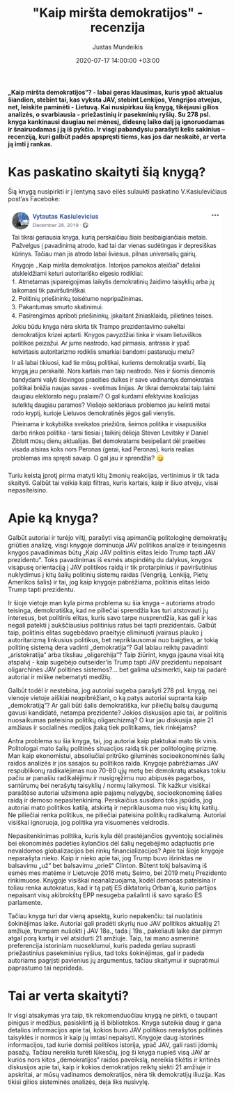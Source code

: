 ﻿---
title:      '"Kaip miršta demokratijos" - recenzija'
date:       2020-07-17 14:00:00 +03:00
author:     Justas Mundeikis
layout:     post
comments:   true
citation:   true
permalink:  /2020/07/17/kaip-mirsta-demokratijos-recenzija
image:      /assets/2020/07/17/demokratijos.jpg
thumbnail:  /assets/2020/07/17/thumb.demokratijos.jpg
categories:
  - Knygos
tags:
  - Politika
---

**„Kaip miršta demokratijos“? - labai geras klausimas, kuris ypač aktualus šiandien, stebint tai, kas vyksta JAV, stebint Lenkijos, Vengrijos atvejus, net, leiskite paminėti - Lietuvą. Kai nusipirkau šią knygą, tikėjausi gilios analizės, o svarbiausia - priežastinių ir pasekminių ryšių. Su 278 psl. knyga kankinausi daugiau nei mėnesį, didesnę laiko dalį ją ignoruodamas ir šnairuodamas į ją iš pykčio. Ir visgi pabandysiu parašyti kelis sakinius – recenziją, kuri galbūt padės apspręsti tiems, kas jos dar neskaitė, ar verta ją imti į rankas.**<!--more-->

# Kas paskatino skaityti šią knygą?

Šią knygą nusipirkti ir į lentyną savo eilės sulaukti paskatino V.Kasiulevičiaus post’as Faceboke:

![](/assets/2020/07/17/kasiulevicius_demokratijos.png)

Turiu keistą įprotį pirma matyti kitų žmonių reakcijas, vertinimus ir tik tada skaityti. Galbūt tai veikia kaip filtras, kuris kartais, kaip ir šiuo atveju, visai nepasiteisino.


# Apie ką knyga?

Galbūt autoriai ir turėjo viltį, parašyti visą apimančią politologinę demokratijų griūties analizę, visgi knygoje dominuoja JAV politikos analizė ir teisingesnis knygos pavadinimas būtų „Kaip JAV politinis elitas leido Trump tapti JAV prezidentu“. Toks pavadinimas iš esmės atspindėtų du dalykus, knygos visapusę orientaciją į JAV politikos raidą ir tik protarpinius ir paviršutinius nuklydimus į kitų šalių politinių sistemų raidas (Vengriją, Lenkiją, Pietų Amerikos šalis) ir tai, jog kaip knygoje pabrėžiama, politinis elitas leido Trump tapti prezidentu.  

Ir šioje vietoje man kyla pirma problema su šia knyga – autoriams atrodo teisinga, demokratiška, kad ne piliečiai sprendžia kas turi atstovauti jų interesus, bet politinis elitas, kuris savo tarpe nusprendžia, kas gali ir kas negali patekti į aukščiausius politinius ratus bei tapti prezidentais. Galbūt taip, politinis elitas sugebėdavo praeityje eliminuoti įvairaus plauko į autoritarizmą linkusius politikus, bet nepriklausomai nuo baigties, ar tokią politinę sistemą dera vadinti „demokratija“?  Gal labiau reiktų pavadinti „aristokratija“ arba tiksliau „oligarchija“? Taip žiūrint, knyga įgauna visai kitą atspalvį - kaip sugebėjo outseider'is Trump tapti JAV prezidentu nepaisant oligarchinės JAV politines sistemos?... bet galima užsimerkti, kaip tai padarė autoriai ir miške nebematyti medžių.

Galbūt todėl ir nestebina, jog autoriai sugeba parašyti 278 psl. knygą, nei vienoje vietoje aiškiai neapibrėžiant, o ką patys autoriai supranta kaip „demokratiją“? Ar gali būti šalis demokratiška, kur piliečių balsų daugumą gavusi kandidatė, netampa prezidente? Jokios diskusijos apie tai, ar politinis nuosaikumas pateisina politikų oligarchizmą? O kur jau diskusija apie 21 amžiaus ir socialinės medijos įtaką tiek politikams, tiek rinkėjams?

Antra problema su šia knyga, tai, jog autoriai kaip plaktukai mato tik vinis. Politologai mato šalių politinės situacijos raidą tik per politologinę prizmę. Man kaip ekonomistui, absoliučiai pritrūko giluminės socioekonominės šalių raidos analizės ir jos sasajos su politikos raida. Knygoje pabrėžiamas JAV respublikonų radikalėjimas nuo 70-80 ųjų metų bei demokratų atsakas tokiu pačiu ar panašiu radikalėjimu ir nusigręžimu nuo abipusės pagarbos, santūrumų bei nerašytų taisyklių / normų laikymosi. Tik kažkur visiškai paraštėse autoriai užsimena apie pajamų nelygybę,  socioekonominę šalies raidą ir demoso nepasitenkinimą. Perskaičius susidaro toks įspūdis, jog autoriai mato politikos katilą, atskirtą ir nepriklausoma nuo visų kitų katilų. Ne piliečiai renka politikus, ne piliečiai pateisina politikų radikalumą. Autoriai visiškai ignoruoja, jog politika yra visuomenės veidrodis.

Nepasitenkinimas politika, kuris kyla dėl prastėjančios gyventojų socialinės bei ekonominės padėties kylančios dėl šalių negebėjimo adaptuotis prie nevaldomos globalizacijos bei rinkų financializacijos? Apie tai šioje knygoje neparašyta nieko. Kaip ir nieko apie tai, jog Trump buvo išrinktas ne balsavimu „už“ bet balsavimu „prieš“ Clinton. Būtent tokį balsavimą iš esmės mes matėme ir Lietuvoje 2016 metų Seimo, bei 2019 metų Prezidento rinkimuose. Knygoje visiškai neanalizuojama, kodėl demosas pateisina ir toliau renka autokratus, kad ir tą patį ES diktatorių Orban'ą, kurio partijos nepaisant visų akibrokštų EPP nesugeba pašalinti iš savo sąrašo ES parlamente.

Tačiau knyga turi dar vieną apsektą, kurio nepakenčiu: tai nuolatinis šokinėjimas laike. Autoriai gali pradėti skyrių nuo JAV politikos aktualijų 21 amžiuje, trumpam nušokti į JAV 18a., tada į 19a., pakeliauti laike dar pirmyn atgal porą kartų ir vėl atsidurti 21 amžiuje. Taip, tai mano asmeninė preferencija istoriniam nuoseklumui, kuris padeda geriau suprasti priežastinius pasekminius ryšius, tad toks šokinėjimas, gal ir padeda autoriams pagrįsti pavienius jų argumentus, tačiau skaitymui ir supratimui paprastumo tai neprideda.

# Tai ar verta skaityti?

Ir visgi atsakymas yra taip, tik rekomenduočiau knygą ne pirkti, o taupant pinigus ir medžius, pasisklinti ją iš bibliotekos. 
Knyga suteikia daug ir gana detalios informacijos apie tai, kokios buvo JAV politikos nerašytos politinės taisyklės ir normos ir kaip jų imtasi nepaisyti. Knygoje daug istorinės informacijos, tad kurie domisi politikos istorija, ypač JAV, gali rasti įdomių pasažų. Tačiau nereikia turėti lūkesčių, jog ši knyga nupieš visą JAV ar kurios nors kitos „demokratijos“ raidos paveikslą, nereikia tikėtis ir kritinės diskusijos apie tai, kaip ir kokios demokratijos reiktų siekti 21 amžiuje ir apskritai, ar mūsų vadinamos demokratijos, nėra tik demokratijų iliuzija. Kas tikisi gilios sisteminės analizės, deja liks nusivylę.
